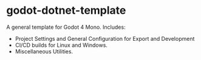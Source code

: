 # godot-dotnet-template
A general template for Godot 4 Mono. Includes:
- Project Settings and General Configuration for Export and Development
- CI/CD builds for Linux and Windows.
- Miscellaneous Utilities.
